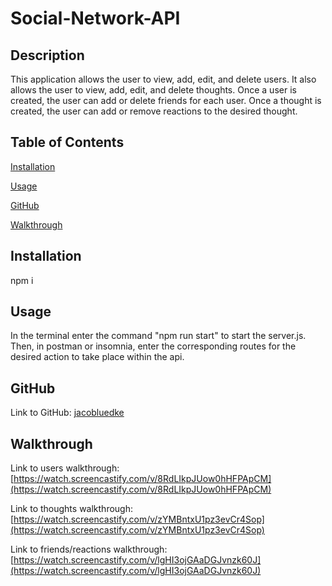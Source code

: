 # Social-Network-API
  ## Description
  This application allows the user to view, add, edit, and delete users. It also allows the user to view, add, edit, and delete thoughts. Once a user is created, the user can add or delete friends for each user. 
  Once a thought is created, the user can add or remove reactions to the desired thought.
  ## Table of Contents
  [Installation](#installation)

  [Usage](#usage)

  [GitHub](#github)

  [Walkthrough](#walkthrough)
  
  ## Installation
  npm i
  ## Usage
  In the terminal enter the command "npm run start" to start the server.js. Then, in postman or insomnia, enter the corresponding routes for the desired action to take place within the api. 
  ## GitHub

  Link to GitHub: [jacobluedke](https://github.com/jacobluedke)
  ## Walkthrough

  Link to users walkthrough: [https://watch.screencastify.com/v/8RdLIkpJUow0hHFPApCM](https://watch.screencastify.com/v/8RdLIkpJUow0hHFPApCM)

  Link to thoughts walkthrough: [https://watch.screencastify.com/v/zYMBntxU1pz3evCr4Sop](https://watch.screencastify.com/v/zYMBntxU1pz3evCr4Sop)

  Link to friends/reactions walkthrough: [https://watch.screencastify.com/v/lgHI3ojGAaDGJvnzk60J](https://watch.screencastify.com/v/lgHI3ojGAaDGJvnzk60J)